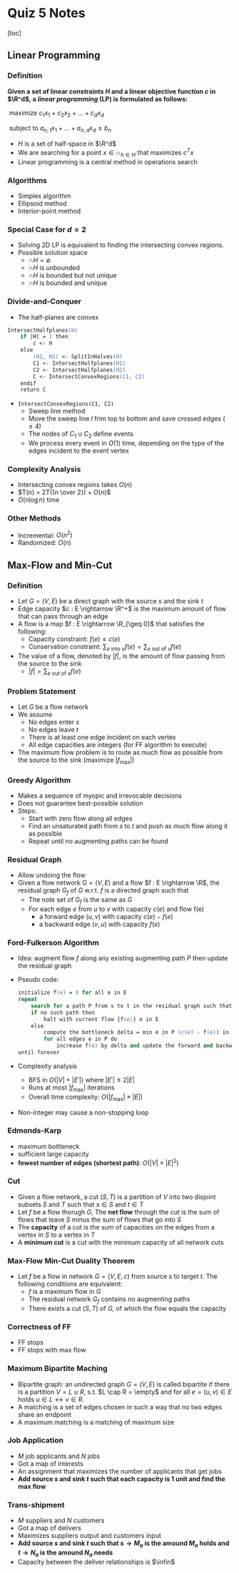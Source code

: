 # Quiz 5 Notes

[toc]

## Linear Programming

### Definition

**Given a set of linear constraints $H$ and a linear objective function $c$ in $\R^d$, a *linear programming* (LP) is formulated as follows:**

​	maximize $c_1x_1 + c_2x_2 + ... + c_dx_d$

​	subject to $a_{n, 1}x_1 + ... + a_{n, d}x_d \leq b_n$

-   $H$ is a set of half-space in $\R^d$
-   We are searching for a point $x \in \cap_{h \in H}$ that maximizes $c^T x$
-   Linear programming is a central method in operations search



### Algorithms

-   Simplex algorithm
-   Ellipsoid method
-   Interior-point method



### Special Case for $d = 2$

-   Solving 2D LP is equivalent to finding the intersecting convex regions.
-   Possible solution space
    -   $\cap H = \emptyset$
    -   $\cap H$ is unbounded
    -   $\cap H$ is bounded but not unique
    -   $\cap H$ is bounded and unique



### Divide-and-Conquer

-   The half-planes are convex

```ps
IntersectHalfplanes(H)
	if |H| = 1 then
		c <- H
	else
		(H1, H2) <- SplitInHalves(H)
		C1 <- IntersectHalfplanes(H1)
		C2 <- IntersectHalfplanes(H2)
		C <- IntersectConvexRegions(C1, C2)
	endif
	return C
```

-   `IntersectConvexRegions(C1, C2)`
    -   Sweep line method
    -   Move the sweep line $l$ frim top to bottom and save crossed edges $(\leq 4)$
    -   The nodes of $C_1 \cup C_2$ define events
    -   We process every event in $O(1)$ time, depending on the type of the edges incident to the event vertex



### Complexity Analysis

-   Intersecting convex regions takes $O(n)$
-   $T(n) = 2T({n \over 2}) + O(n)$
-   $O(n \log n)$ time



### Other Methods

-   Incremental: $O(n^2)$
-   Randomized: $O(n)$



## Max-Flow and Min-Cut

### Definition

-   Let $G = (V, E)$ be a direct graph with the source $s$ and the sink $t$
-   Edge capacity $c : E \rightarrow \R^+$ is the maximum amount of flow that can pass through an edge
-   A flow is a map $f : E \rightarrow \R_{\geq 0}$ that satisfies the following:
    -   Capacity constraint: $f(e) \leq c(e)$
    -   Conservation constraint: $\sum_{e \text{ into } v} f(e) = \sum_{e \text{ out of } v} f(e)$
-   The value of a flow, denoted by $|f|$, is the amount of flow passing from the source to the sink
    -   $|f| = \sum_{e \text{ out of } s} f(e)$



### Problem Statement

-   Let $G$ be a flow network
-   We assume
    -   No edges enter $s$
    -   No edges leave $t$
    -   There is at least one edge incident on each vertex
    -   All edge capacities are integers (for FF algorithm to execute)
-   The maximum flow problem is to route as much flow as possible from the source to the sink (maximize $|f_\text{max}|$)



### Greedy Algorithm

-   Makes a sequence of myopic and irrevocable decisions
-   Does not guarantee best-possible solution
-   Steps:
    -   Start with zero flow along all edges
    -   Find an unsaturated path from $s$ to $t$ and push as much flow along it as possible
    -   Repeat until no augmenting paths can be found



### Residual Graph

-   Allow undoing the flow
-   Given a flow network $G = (V, E)$ and a flow $f : E \rightarrow \R$, the residual graph $G_f$ of $G$ w.r.t. $f$ is a directed graph such that
    -   The note set of $G_f$ is the same as $G$
    -   For each edge $e$ from $u$ to $v$ with capacity $c(e)$ and flow f(e)
        -   a forward edge $(u, v)$ with capacity $c(e) - f(e)$
        -   a backward edge $(v, u)$ with capacity $f(e)$



### Ford-Fulkerson Algorithm

-   Idea: augment flow $f$ along any existing augmenting path $P$ then update the residual graph

-   Pseudo code:

    ```ps
    initialize f(e) = 0 for all e in E
    repeat
    	search for a path P from s to t in the residual graph such that f(e) < c(e) for every e in P
    	if no such path then
    		halt with current flow {f(e)} e in E
    	else
    		compute the bottleneck delta = min e in P (c(e) - f(e)) in P
    		for all edges e in P do
    			increase f(e) by delta and update the forward and backward edges for e
    until forever
    ```

-   Complexity analysis

    -   BFS in $O(|V| + |E'|)$ where $|E'| \leq 2|E|$
    -   Runs at most $|f_\text{max}|$ iterations
    -   Overall time complexity: $O(|f_\text{max}| \times |E|)$

-   Non-integer may cause a non-stopping loop



### Edmonds-Karp

-   maximum bottleneck
-   sufficient large capacity
-   **fewest number of edges (shortest path)**: $O(|V| \times |E|^2)$



### Cut

-   Given a flow network, a cut $(S, T)$ is a partition of $V$ into two disjoint subsets $S$ and $T$ such that $s \in S$ and $t \in T$
-   Let $f$ be a flow thorugh $G$, The **net flow** through the cut is the sum of flows that leave $S$ minus the sum of flows that go into $S$
-   The **capacity** of a cut is the sum of capacities on the edges from a vertex in $S$ to a vertex in $T$
-   A **minimum cut** is a cut with the minimum capacity of all network cuts



### Max-Flow Min-Cut Duality Theorem

-   Let $f$ be a flow in network $G = (V, E, c)$ from source $s$ to target $t$. The following conditions are equivalent:
    -   $f$ is a maximum flow in $G$
    -   The residual network $G_f$ contains no augmenting paths
    -   There exists a cut $(S, T)$ of $G$, of which the flow equals the capacity



### Correctness of FF

-   FF stops
-   FF stops with max flow



### Maximum Bipartite Maching

-   Bipartite graph: an undirected graph $G = (V, E)$ is called bipartite if there is a partition $V = L \cup R$, s.t. $L \cap R = \empty$ and for all $e = (u, v) \in E$ holds $u \in L \longleftrightarrow v \in R$.
-   A matching is a set of edges chosen in such a way that no two edges share an endpoint
-   A maximum matching is a matching of maximum size



### Job Application

-   $M$ job applicants and $N$ jobs
-   Got a map of interests
-   An assignment that maximizes the number of applicants that get jobs
-   **Add source $s$ and sink $t$ such that each capacity is 1 unit and find the max flow**



### Trans-shipment

-   $M$ suppliers and $N$ customers
-   Got a map of delivers
-   Maximizes suppliers output and customers input
-   **Add source $s$ and sink $t$ such that $s \rightarrow M_a$ is the amound $M_a$ holds and $t \rightarrow N_a$ is the amound $N_a$ needs**
-   Capacity between the deliver relationships is $\infin$
